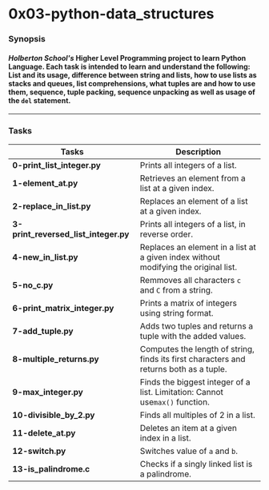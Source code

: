 # 0x03-python-data_structures
### Synopsis
#### *Holberton School's* Higher Level Programming project to learn Python Language. Each task is intended to learn and understand the following: List and its usage, difference between string and lists, how to use lists as stacks and queues, list comprehensions, what tuples are and how to use them, sequence, tuple packing, sequence unpacking as well as usage of the `del` statement.
-------------------------------------------------------------------
### Tasks
| Tasks | Description |
| ------| -----------|
|**0-print_list_integer.py**| Prints all integers of a list.|
|**1-element_at.py**| Retrieves an element from a list at a given index.|
|**2-replace_in_list.py**| Replaces an element of a list at a given index.|
|**3-print_reversed_list_integer.py**| Prints all integers of a list, in reverse order.|
|**4-new_in_list.py**| Replaces an element in a list at a given index without modifying the original list.|
|**5-no_c.py**| Remmoves all characters `c` and `C` from a string.|
|**6-print_matrix_integer.py**| Prints a matrix of integers using string format.|
|**7-add_tuple.py**| Adds two tuples and returns a tuple with the added values.|
|**8-multiple_returns.py**| Computes the length of string, finds its first characters and returns both as a tuple.|
|**9-max_integer.py**| Finds the biggest integer of a list. Limitation: Cannot use`max()` function.|
|**10-divisible_by_2.py**| Finds all multiples of 2 in a list.|
|**11-delete_at.py**| Deletes an item at a given index in a list.|
|**12-switch.py**| Switches value of `a` and `b`.|
|**13-is_palindrome.c**| Checks if a singly linked list is a palindrome.|
